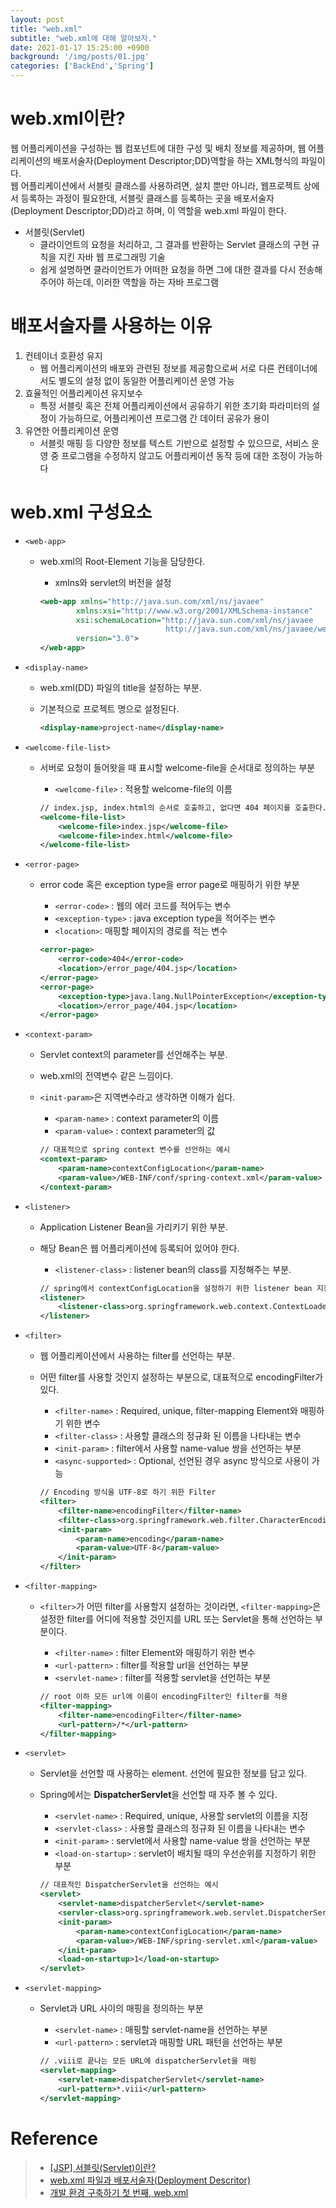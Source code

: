 ```yaml
---
layout: post
title: "web.xml"
subtitle: "web.xml에 대해 알아보자."
date: 2021-01-17 15:25:00 +0900
background: '/img/posts/01.jpg'
categories: ['BackEnd','Spring']
---
```

# web.xml이란?
웹 어플리케이션을 구성하는 웹 컴포넌트에 대한 구성 및 배치 정보를 제공하며, 웹 어플리케이션의 배포서술자(Deployment Descriptor;DD)역할을 하는 XML형식의 파일이다.  
웹 어플리케이션에서 서블릿 클래스를 사용하려면, 설치 뿐만 아니라, 웹프로젝트 상에서 등록하는 과정이 필요한데, 서블릿 클래스를 등록하는 곳을 배포서술자(Deployment Descriptor;DD)라고 하며, 이 역할을 web.xml 파일이 한다.
- 서블릿(Servlet)
    - 클라이언트의 요청을 처리하고, 그 결과를 반환하는 Servlet 클래스의 구현 규칙을 지킨 자바 웹 프로그래밍 기술
    - 쉽게 설명하면 클라이언트가 어떠한 요청을 하면 그에 대한 결과를 다시 전송해주어야 하는데, 이러한 역할을 하는 자바 프로그램

# 배포서술자를 사용하는 이유
1. 컨테이너 호환성 유지
    - 웹 어플리케이션의 배포와 관련된 정보를 제공함으로써 서로 다른 컨테이너에서도 별도의 설정 없이 동일한 어플리케이션 운영 가능
2. 효율적인 어플리케이션 유지보수
    - 특정 서블릿 혹은 전체 어플리케이션에서 공유하기 위한 초기화 파라미터의 설정이 가능하므로, 어플리케이션 프로그램 간 데이터 공유가 용이
3. 유연한 어플리케이션 운영
    - 서블릿 매핑 등 다양한 정보를 텍스트 기반으로 설정할 수 있으므로, 서비스 운영 중 프로그램을 수정하지 않고도 어플리케이션 동작 등에 대한 조정이 가능하다

# web.xml 구성요소
- `<web-app>`
    - web.xml의 Root-Element 기능을 담당한다.
        - xmlns와 servlet의 버전을 설정

        ~~~~xml
        <web-app xmlns="http://java.sun.com/xml/ns/javaee" 
                xmlns:xsi="http://www.w3.org/2001/XMLSchema-instance"
                xsi:schemaLocation="http://java.sun.com/xml/ns/javaee 
                                    http://java.sun.com/xml/ns/javaee/web-app_3_0.xsd"
                version="3.0">
        </web-app>
        ~~~~
- `<display-name>`
    - web.xml(DD) 파일의 title을 설정하는 부분. 
    - 기본적으로 프로젝트 명으로 설정된다.

        ~~~~xml
        <display-name>project-name</display-name>
        ~~~~

- `<welcome-file-list>`
    - 서버로 요청이 들어왓을 때 표시할 welcome-file을 순서대로 정의하는 부분
        - `<welcome-file>` : 적용할 welcome-file의 이름    

        ~~~~xml
        // index.jsp, index.html의 순서로 호출하고, 없다면 404 페이지를 호출한다.
        <welcome-file-list>
            <welcome-file>index.jsp</welcome-file>
            <welcome-file>index.html</welcome-file>
        </welcome-file-list>
        ~~~~
        
- `<error-page>`
    - error code 혹은 exception type을 error page로 매핑하기 위한 부분
        - `<error-code>` : 웹의 에러 코드를 적어두는 변수
        - `<exception-type>` : java exception type을 적어주는 변수
        - `<location>`: 매핑할 페이지의 경로를 적는 변수       

        ~~~~xml
        <error-page>
            <error-code>404</error-code>
            <location>/error_page/404.jsp</location>
        </error-page>
        <error-page>
            <exception-type>java.lang.NullPointerException</exception-type>
            <location>/error_page/404.jsp</location>
        </error-page>
        ~~~~

- `<context-param>`
    - Servlet context의 parameter를 선언해주는 부분.
    - web.xml의 전역변수 같은 느낌이다.
    - `<init-param>`은 지역변수라고 생각하면 이해가 쉽다.
        - `<param-name>` : context parameter의 이름
        - `<param-value>` : context parameter의 값

        ~~~~xml
        // 대표적으로 spring context 변수를 선언하는 예시
        <context-param>
            <param-name>contextConfigLocation</param-name>
            <param-value>/WEB-INF/conf/spring-context.xml</param-value>
        </context-param>
        ~~~~

        
- `<listener>`
    - Application Listener Bean을 가리키기 위한 부분.
    - 해당 Bean은 웹 어플리케이션에 등록되어 있어야 한다.
        - `<listener-class>` : listener bean의 class를 지정해주는 부분.

        ~~~~xml
        // spring에서 contextConfigLocation을 설정하기 위한 listener bean 지정
        <listener>
            <listener-class>org.springframework.web.context.ContextLoaderListener</listener-class>
        </listener>
        ~~~~

- `<filter>`
    - 웹 어플리케이션에서 사용하는 filter를 선언하는 부분.
    - 어떤 filter를 사용할 것인지 설정하는 부분으로, 대표적으로 encodingFilter가 있다.
        - `<filter-name>` : Required, unique, filter-mapping Element와 매핑하기 위한 변수
        - `<filter-class>` : 사용할 클래스의 정규화 된 이름을 나타내는 변수
        - `<init-param>` : filter에서 사용할 name-value 쌍을 선언하는 부분
        - `<async-supported>` : Optional, 선언된 경우 async 방식으로 사용이 가능

        ~~~~xml
        // Encoding 방식을 UTF-8로 하기 위한 Filter
        <filter>
            <filter-name>encodingFilter</filter-name>
            <filter-class>org.springframework.web.filter.CharacterEncodingFilter</filter-class>
            <init-param>
                <param-name>encoding</param-name>
                <param-value>UTF-8</param-value>
            </init-param>
        </filter>
        ~~~~

- `<filter-mapping>`
    - `<filter>`가 어떤 filter를 사용할지 설정하는 것이라면, `<filter-mapping>`은 설정한 filter를 어디에 적용할 것인지를 URL 또는 Servlet을 통해 선언하는 부분이다.
        - `<filter-name>` : filter Element와 매핑하기 위한 변수
        - `<url-pattern>` : filter를 적용할 url을 선언하는 부분
        - `<servlet-name>` : filter를 적용할 servlet을 선언하는 부분

        ~~~~xml
        // root 이하 모든 url에 이름이 encodingFilter인 filter를 적용
        <filter-mapping>
            <filter-name>encodingFilter</filter-name>
            <url-pattern>/*</url-pattern>
        </filter-mapping>
        ~~~~
        
- `<servlet>`
    - Servlet을 선언할 때 사용하는 element. 선언에 필요한 정보를 담고 있다.
    - Spring에서는 **DispatcherServlet**을 선언할 때 자주 볼 수 있다.
        - `<servlet-name>` : Required, unique, 사용할 servlet의 이름을 지정
        - `<servlet-class>` : 사용할 클래스의 정규화 된 이름을 나타내는 변수
        - `<init-param>` : servlet에서 사용할 name-value 쌍을 선언하는 부분
        - `<load-on-startup>` : servlet이 배치될 때의 우선순위를 지정하기 위한 부분

        ~~~~xml
        // 대표적인 DispatcherServlet을 선언하는 예시
        <servlet>
            <servlet-name>dispatcherServlet</servlet-name>
            <servler-class>org.springframework.web.servlet.DispatcherServlet</servlet-class>
            <init-param>
                <param-name>contextConfigLocation</param-name>
                <param-value>/WEB-INF/spring-servlet.xml</param-value>
            </init-param>
            <load-on-startup>1</load-on-startup>
        </servlet>
        ~~~~

- `<servlet-mapping>`
    - Servlet과 URL 사이의 매핑을 정의하는 부분
        - `<servlet-name>` : 매핑할 servlet-name을 선언하는 부분
        - `<url-pattern>` : servlet과 매핑할 URL 패턴을 선언하는 부분

        ~~~~xml
        // .viii로 끝나는 모든 URL에 dispatcherServlet을 매핑
        <servlet-mapping>
            <servlet-name>dispatcherServlet</servlet-name>
            <url-pattern>*.viii</url-pattern>
        </servlet-mapping>
        ~~~~




# Reference
> - [[JSP] 서블릿(Servlet)이란?](https://mangkyu.tistory.com/14)
> - [web.xml 파일과 배포서술자(Deployment Descritor)](https://wanna-b.tistory.com/87)
> - [개발 환경 구축하기 첫 번째, web.xml](https://jayviii.tistory.com/7)